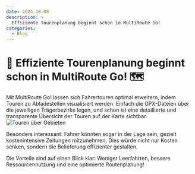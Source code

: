 ```yaml
---
date: 2024-10-08
description: >
  Effiziente Tourenplanung beginnt schon in MultiRoute Go!
categories:
  - Blog
---
```


# 🚛 Effiziente Tourenplanung beginnt schon in MultiRoute Go! 🗺️ 

Mit MultiRoute Go! lassen sich Fahrertouren optimal erweitern, indem Touren zu Abladestellen visualisiert werden. Einfach die GPX-Dateien über die jeweiligen Trägerbezirke legen, und schon ist eine detaillierte und transparente Übersicht der Touren auf der Karte sichtbar.
![Touren über Gebieten](https://github.com/user-attachments/assets/f793120b-195e-43f5-9615-535ab0d45241)

<!-- more -->
Besonders interessant: Fahrer könnten sogar in der Lage sein, gezielt kostenintensive Zeitungen mitzunehmen. Dies würde nicht nur Kosten senken, sondern die Belieferung effizienter gestalten.

Die Vorteile sind auf einen Blick klar: Weniger Leerfahrten, bessere Ressourcennutzung und eine optimierte Routenplanung!

